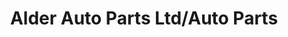 ---
title: "Alder Auto Parts Ltd/Auto Parts"
url: /surrey/alder-auto-parts-ltd-auto-parts/
shop: Autoteile
---